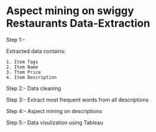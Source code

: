 # Aspect mining on swiggy Restaurants Data-Extraction

Step 1:-

  Extracted data contains:
  
    1. Item Tags
    2. Item Name
    3. Ttem Price
    4. Item Description
  

Step 2:-
  Data cleaning
  
Step 3:-
  Extract most frequent words from all descriptions
  
Step 4:-
  Aspect mining on descriptions 
  
Step 5:-
  Data visulization using Tableau 
  


  


